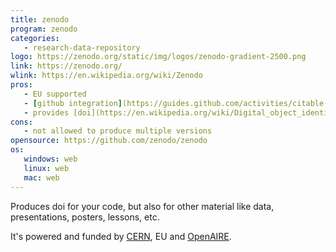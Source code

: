 ```yaml
---
title: zenodo
program: zenodo
categories:
   - research-data-repository
logo: https://zenodo.org/static/img/logos/zenodo-gradient-2500.png
link: https://zenodo.org/
wlink: https://en.wikipedia.org/wiki/Zenodo
pros:
   - EU supported
   - [github integration](https://guides.github.com/activities/citable-code/)
   - provides [doi](https://en.wikipedia.org/wiki/Digital_object_identifier)
cons:
   - not allowed to produce multiple versions
opensource: https://github.com/zenodo/zenodo
os:
   windows: web
   linux: web
   mac: web
---
```


Produces doi for your code, but also for
other material like data, presentations, posters, lessons, etc.

It's powered and funded by [CERN](http://home.cern),
EU and [OpenAIRE](https://www.openaire.eu/).
